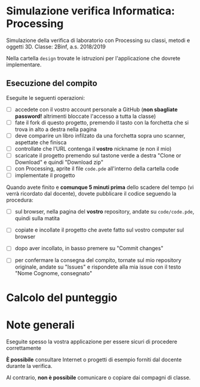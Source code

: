 # Simulazione verifica Informatica: Processing
Simulazione della verifica di laboratorio con Processing su classi, metodi e oggetti 3D.
Classe: 2Binf, a.s. 2018/2019

Nella cartella `design` trovate le istruzioni per l'applicazione che dovrete implementare.

## Esecuzione del compito
Eseguite le seguenti operazioni:

- [ ] accedete con il vostro account personale a GitHub (**non sbagliate password!** altrimenti bloccate l'accesso a tutta la classe)
- [ ] fate il fork di questo progetto, premendo il tasto con la forchetta che si trova in alto a destra nella pagina
- [ ] deve comparire un libro infilzato da una forchetta sopra uno scanner, aspettate che finisca
- [ ] controllate che l'URL contenga il **vostro** nickname (e non il mio)
- [ ] scaricate il progetto premendo sul tastone verde a destra "Clone or Download" e quindi "Download zip"
- [ ] con Processing, aprite il file `code.pde` all'interno della cartella code
- [ ] implementate il progetto

Quando avete finito e **comunque 5 minuti prima** dello scadere del tempo (vi verrà ricordato dal docente), dovete pubblicare il codice seguendo la procedura:
- [ ] sul browser, nella pagina del **vostro** repository, andate su `code/code.pde`, quindi sulla matita
- [ ] copiate e incollate il progetto che avete fatto sul vostro computer sul browser
- [ ] dopo aver incollato, in basso premere su "Commit changes"
- [ ] per confermare la consegna del compito, tornate sul mio repository originale, andate su "Issues" e rispondete alla mia issue con il testo "Nome Cognome, consegnato"


# Calcolo del punteggio


# Note generali
Eseguite spesso la vostra applicazione per essere sicuri di procedere correttamente

**È possibile** consultare Internet o progetti di esempio forniti dal docente durante la verifica.

Al contrario, **non è possibile** comunicare o copiare dai compagni di classe.
